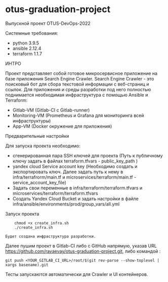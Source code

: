 # otus-graduation-project
Выпускной проект OTUS-DevOps-2022

Системные требования:

- python 3.9.5
- ansible 2.12.4
- terraform 1.1.7

ИНТРО

Проект представляет собой готовое микросервисное приложение на базе приложения Search Engine Crawler.
Search Engine Crawler - это поисковый бот для сбора текстовой информации с веб-страниц и ссылок.
Для приложения и среды разработки под него полностью поднимается необходимая инфраструктура с помощью Ansible и Terraform:
 - Gitlab-VM (Gitlab-CI c Gitlab-runner)
 - Monitoring-VM (Prometheus и Grafana для мониторинга всей инфраструктуры)
 - App-VM (Docker окружение для приложения)

Предварительные настройки

 Для запуска проекта необходимо:
  - сгенерированная пара SSH ключей для проекта (Путь к публичному ключу задать в файлах terraform.tfvars - public_key_path )
  - yandex cloud Service account key (Необходимо создать и экспортировать ключ. Далее задать путь к нему в infra/terrafrorm/main.tf и microservices/terraform/main.tf - service_account_key_file)
  - Задать свои переменные в infra/terraform/terraform.tfvars и microservices/terraform/terraform.tfvars
  - Создать Yandex Cloud Bucket и задать настройки в файле infra/ansible/environments/prod/group_vars/all.yml

Запуск проекта
```
    chmod +x create_infra.sh
    ./create_infra.sh
```
    Будет создана инфраструктура разработки. 

Далее пушим проект в Gitlab-CI либо с GitHub напрямую, указав URL https://github.com/ravaevay/otus-graduation-project.git, либо командой :
``` 
git push <YOUR_GITLAB_CI_URL>/root/$(git rev-parse --show-toplevel | xargs basename).git
```
Тесты запускаются автоматически для Crawler и UI контейнеров.
